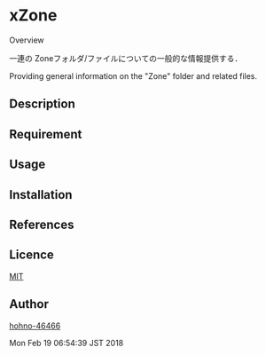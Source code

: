 
xZone
====

Overview

一連の Zoneフォルダ/ファイルについての一般的な情報提供する．

Providing general information on the "Zone" folder and related files.

## Description

## Requirement

## Usage

## Installation

## References

## Licence

[MIT](https://github.com/tcnksm/tool/blob/master/LICENCE)

## Author

[hohno-46466](https://github.com/hohno-46466)

Mon Feb 19 06:54:39 JST 2018

